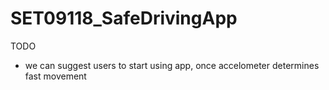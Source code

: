 # SET09118_SafeDrivingApp

TODO
 - we can suggest users to start using app, once accelometer determines fast movement

